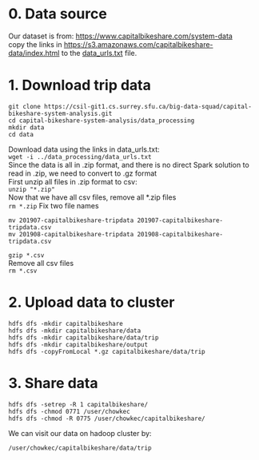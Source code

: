 # 0. Data source
Our dataset is from: https://www.capitalbikeshare.com/system-data  
copy the links in https://s3.amazonaws.com/capitalbikeshare-data/index.html to the [data_urls.txt](data_urls.txt) file.
# 1. Download trip data
```
git clone https://csil-git1.cs.surrey.sfu.ca/big-data-squad/capital-bikeshare-system-analysis.git
cd capital-bikeshare-system-analysis/data_processing
mkdir data  
cd data  
```
Download data using the links in data_urls.txt:  
```wget -i ../data_processing/data_urls.txt```  
Since the data is all in .zip format, and there is no direct Spark solution to read in .zip, we need to convert to .gz format  
First unzip all files in .zip format to csv:  
```unzip "*.zip"```  
Now that we have all csv files, remove all *.zip files  
```rm *.zip``` 
Fix two file names  
```
mv 201907-capitalbikeshare-tripdata 201907-capitalbikeshare-tripdata.csv 
mv 201908-capitalbikeshare-tripdata 201908-capitalbikeshare-tripdata.csv
```
```gzip *.csv```  
Remove all csv files  
```rm *.csv```  

# 2. Upload data to cluster
```
hdfs dfs -mkdir capitalbikeshare
hdfs dfs -mkdir capitalbikeshare/data
hdfs dfs -mkdir capitalbikeshare/data/trip
hdfs dfs -mkdir capitalbikeshare/output
hdfs dfs -copyFromLocal *.gz capitalbikeshare/data/trip
```
# 3. Share data 
```
hdfs dfs -setrep -R 1 capitalbikeshare/
hdfs dfs -chmod 0771 /user/chowkec
hdfs dfs -chmod -R 0775 /user/chowkec/capitalbikeshare/
```
We can visit our data on hadoop cluster by:
```
/user/chowkec/capitalbikeshare/data/trip
```

